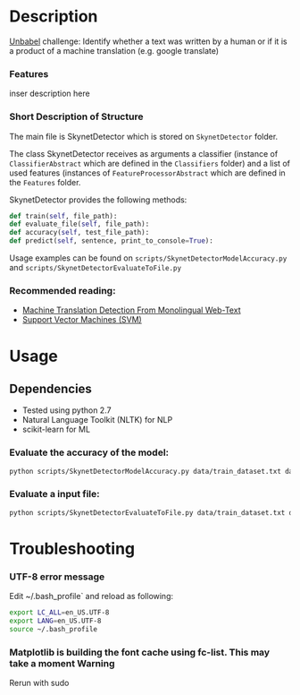 # Description
[Unbabel](https://unbabel.com/) challenge: Identify whether a text was written by a human or if it is a product of a machine translation (e.g. google translate)

### Features
inser description here

### Short Description of Structure
The main file is SkynetDetector which is stored on `SkynetDetector` folder.

The class SkynetDetector receives as arguments a classifier (instance of `ClassifierAbstract` which are defined in the
`Classifiers` folder) and a list of used features (instances of `FeatureProcessorAbstract` which are defined in the 
`Features` folder.

SkynetDetector provides the following methods:

```python
def train(self, file_path):
def evaluate_file(self, file_path):
def accuracy(self, test_file_path):
def predict(self, sentence, print_to_console=True):
```

Usage examples can be found on `scripts/SkynetDetectorModelAccuracy.py` and `scripts/SkynetDetectorEvaluateToFile.py`

### Recommended reading: 
- [Machine Translation Detection From Monolingual Web-Text](http://www.aclweb.org/anthology/P13-1157)
- [Support Vector Machines (SVM)](http://scikit-learn.org/stable/modules/svm.html)

# Usage

## Dependencies
* Tested using python 2.7
* Natural Language Toolkit (NLTK) for NLP
* scikit-learn for ML

### Evaluate the accuracy of the model:

```sh
python scripts/SkynetDetectorModelAccuracy.py data/train_dataset.txt data/test_dataset.txt
```

### Evaluate a input file:

```sh
python scripts/SkynetDetectorEvaluateToFile.py data/train_dataset.txt data/test_dataset.txt > output.txt
```

# Troubleshooting

### UTF-8 error message

Edit ~/.bash_profile` and reload as following:

```sh
export LC_ALL=en_US.UTF-8
export LANG=en_US.UTF-8
source ~/.bash_profile
```

### Matplotlib is building the font cache using fc-list. This may take a moment Warning

Rerun with sudo